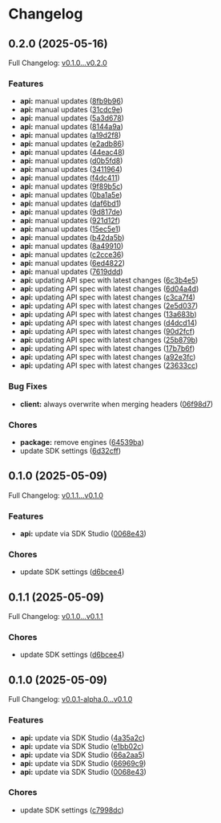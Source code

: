 # Changelog

## 0.2.0 (2025-05-16)

Full Changelog: [v0.1.0...v0.2.0](https://github.com/LiquidMetal-AI/lm-raindrop-typescript-sdk/compare/v0.1.0...v0.2.0)

### Features

* **api:** manual updates ([8fb9b96](https://github.com/LiquidMetal-AI/lm-raindrop-typescript-sdk/commit/8fb9b9629f5477c5ed2eead1748f531f0e408bee))
* **api:** manual updates ([31cdc9e](https://github.com/LiquidMetal-AI/lm-raindrop-typescript-sdk/commit/31cdc9ed3c334b364e95cd09b87392a274ceb1c4))
* **api:** manual updates ([5a3d678](https://github.com/LiquidMetal-AI/lm-raindrop-typescript-sdk/commit/5a3d678a164b07a6f74cb98d19d7b6fbc1fc691e))
* **api:** manual updates ([8144a9a](https://github.com/LiquidMetal-AI/lm-raindrop-typescript-sdk/commit/8144a9a51087d51435019d3101985f7d6f563c1f))
* **api:** manual updates ([a19d2f8](https://github.com/LiquidMetal-AI/lm-raindrop-typescript-sdk/commit/a19d2f8e798ac4357a8a9437879d59a02bf30fa8))
* **api:** manual updates ([e2adb86](https://github.com/LiquidMetal-AI/lm-raindrop-typescript-sdk/commit/e2adb861d11ee88d4b3824c59e4ac0a34287efee))
* **api:** manual updates ([44eac48](https://github.com/LiquidMetal-AI/lm-raindrop-typescript-sdk/commit/44eac48d49433f70f9c5710e0f9e59583bbebc3b))
* **api:** manual updates ([d0b5fd8](https://github.com/LiquidMetal-AI/lm-raindrop-typescript-sdk/commit/d0b5fd821a5031a8204eae3360d477e220d3c47a))
* **api:** manual updates ([3411964](https://github.com/LiquidMetal-AI/lm-raindrop-typescript-sdk/commit/34119649f76621f7a54eb0fe74d6e471f3e8616e))
* **api:** manual updates ([f4dc411](https://github.com/LiquidMetal-AI/lm-raindrop-typescript-sdk/commit/f4dc41174e130c3338d4cfd4c6eec2efcc67debd))
* **api:** manual updates ([9f89b5c](https://github.com/LiquidMetal-AI/lm-raindrop-typescript-sdk/commit/9f89b5c38c7241cd3d775ef67b7a620438489a18))
* **api:** manual updates ([0ba1a5e](https://github.com/LiquidMetal-AI/lm-raindrop-typescript-sdk/commit/0ba1a5e45d58a6497304bb9a480bc3b72f936628))
* **api:** manual updates ([daf6bd1](https://github.com/LiquidMetal-AI/lm-raindrop-typescript-sdk/commit/daf6bd19f48342bd0294b232dded143f78716fcb))
* **api:** manual updates ([9d817de](https://github.com/LiquidMetal-AI/lm-raindrop-typescript-sdk/commit/9d817de173de2724b62c4f47837fd8c6a795948d))
* **api:** manual updates ([921d12f](https://github.com/LiquidMetal-AI/lm-raindrop-typescript-sdk/commit/921d12fd35ad24dabb444105e4af78dfac2680ad))
* **api:** manual updates ([15ec5e1](https://github.com/LiquidMetal-AI/lm-raindrop-typescript-sdk/commit/15ec5e15a482a6a3eed4e8161b9de3050f05f8a3))
* **api:** manual updates ([b42da5b](https://github.com/LiquidMetal-AI/lm-raindrop-typescript-sdk/commit/b42da5b48e8c5e90c7b9fa5b1bafbf06b64062f0))
* **api:** manual updates ([8a49910](https://github.com/LiquidMetal-AI/lm-raindrop-typescript-sdk/commit/8a49910d9af828e179ffb7310a5bc3c533e15acc))
* **api:** manual updates ([c2cce36](https://github.com/LiquidMetal-AI/lm-raindrop-typescript-sdk/commit/c2cce36b111732ca2b9a0ed0046bd29b14dc9c1e))
* **api:** manual updates ([6ed4822](https://github.com/LiquidMetal-AI/lm-raindrop-typescript-sdk/commit/6ed4822caf53709cc08a9e9efa6c8904d770972e))
* **api:** manual updates ([7619ddd](https://github.com/LiquidMetal-AI/lm-raindrop-typescript-sdk/commit/7619ddd84840f4865d4fc2c8c12226faf06fea2b))
* **api:** updating API spec with latest changes ([6c3b4e5](https://github.com/LiquidMetal-AI/lm-raindrop-typescript-sdk/commit/6c3b4e500c104cdcfca15c83168fadbf88d82035))
* **api:** updating API spec with latest changes ([6d04a4d](https://github.com/LiquidMetal-AI/lm-raindrop-typescript-sdk/commit/6d04a4d6cb838a557f5ac0f082636a7905503353))
* **api:** updating API spec with latest changes ([c3ca7f4](https://github.com/LiquidMetal-AI/lm-raindrop-typescript-sdk/commit/c3ca7f45dae6f1018ada7a84ec64d16eccc65bfc))
* **api:** updating API spec with latest changes ([2e5d037](https://github.com/LiquidMetal-AI/lm-raindrop-typescript-sdk/commit/2e5d0370ca8545f5379b1d034423399fa1415a03))
* **api:** updating API spec with latest changes ([13a683b](https://github.com/LiquidMetal-AI/lm-raindrop-typescript-sdk/commit/13a683b3d9202afd56188b9261ccbde91b244809))
* **api:** updating API spec with latest changes ([d4dcd14](https://github.com/LiquidMetal-AI/lm-raindrop-typescript-sdk/commit/d4dcd14e3f40d29f50199a57dc1e67028cdad5ab))
* **api:** updating API spec with latest changes ([90d2fcf](https://github.com/LiquidMetal-AI/lm-raindrop-typescript-sdk/commit/90d2fcf84d2e108387e6be91be0426bec6e028a4))
* **api:** updating API spec with latest changes ([25b879b](https://github.com/LiquidMetal-AI/lm-raindrop-typescript-sdk/commit/25b879b104dd99d2964c355a999f47c9c576027d))
* **api:** updating API spec with latest changes ([17b7b6f](https://github.com/LiquidMetal-AI/lm-raindrop-typescript-sdk/commit/17b7b6feb39c8d88e09c0b1211db015fe302ae78))
* **api:** updating API spec with latest changes ([a92e3fc](https://github.com/LiquidMetal-AI/lm-raindrop-typescript-sdk/commit/a92e3fc76c9c22dd90f1ad78c5652b2b2f11000f))
* **api:** updating API spec with latest changes ([23633cc](https://github.com/LiquidMetal-AI/lm-raindrop-typescript-sdk/commit/23633cc8684df07d12c9880c49642448adb36c2d))


### Bug Fixes

* **client:** always overwrite when merging headers ([06f98d7](https://github.com/LiquidMetal-AI/lm-raindrop-typescript-sdk/commit/06f98d7e4f4d17cdd0a91d9893d039a3c359a22a))


### Chores

* **package:** remove engines ([64539ba](https://github.com/LiquidMetal-AI/lm-raindrop-typescript-sdk/commit/64539ba2b8cf6b520179868a364fe60cb81a65b8))
* update SDK settings ([6d32cff](https://github.com/LiquidMetal-AI/lm-raindrop-typescript-sdk/commit/6d32cffd5e83f284ec9d22988c10b174792d465d))

## 0.1.0 (2025-05-09)

Full Changelog: [v0.1.1...v0.1.0](https://github.com/LiquidMetal-AI/lm-raindrop-typescript-sdk/compare/v0.1.1...v0.1.0)

### Features

* **api:** update via SDK Studio ([0068e43](https://github.com/LiquidMetal-AI/lm-raindrop-typescript-sdk/commit/0068e437308b69bd14a70f22b328b67cd71a5a10))


### Chores

* update SDK settings ([d6bcee4](https://github.com/LiquidMetal-AI/lm-raindrop-typescript-sdk/commit/d6bcee4f5fa623802d3b89e0d567176ac491a038))

## 0.1.1 (2025-05-09)

Full Changelog: [v0.1.0...v0.1.1](https://github.com/LiquidMetal-AI/lm-raindrop-typescript-sdk/compare/v0.1.0...v0.1.1)

### Chores

* update SDK settings ([d6bcee4](https://github.com/LiquidMetal-AI/lm-raindrop-typescript-sdk/commit/d6bcee4f5fa623802d3b89e0d567176ac491a038))

## 0.1.0 (2025-05-09)

Full Changelog: [v0.0.1-alpha.0...v0.1.0](https://github.com/LiquidMetal-AI/lm-raindrop-typescript-sdk/compare/v0.0.1-alpha.0...v0.1.0)

### Features

* **api:** update via SDK Studio ([4a35a2c](https://github.com/LiquidMetal-AI/lm-raindrop-typescript-sdk/commit/4a35a2cc3df98175fde17b5caacd8f09bce36f28))
* **api:** update via SDK Studio ([e1bb02c](https://github.com/LiquidMetal-AI/lm-raindrop-typescript-sdk/commit/e1bb02cf3eec1dad2b9c2edcf5ca9bc44cd198f7))
* **api:** update via SDK Studio ([66a2aa5](https://github.com/LiquidMetal-AI/lm-raindrop-typescript-sdk/commit/66a2aa50dadd7b7e79c3e759863f80b4111d3f75))
* **api:** update via SDK Studio ([66969c9](https://github.com/LiquidMetal-AI/lm-raindrop-typescript-sdk/commit/66969c9a59d772e6e7cd1fa9903250f58f220462))
* **api:** update via SDK Studio ([0068e43](https://github.com/LiquidMetal-AI/lm-raindrop-typescript-sdk/commit/0068e437308b69bd14a70f22b328b67cd71a5a10))


### Chores

* update SDK settings ([c7998dc](https://github.com/LiquidMetal-AI/lm-raindrop-typescript-sdk/commit/c7998dc0beab9297875d50d8f7f766ece49f92a7))
